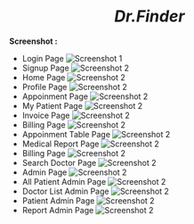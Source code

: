 <h1 align="center" style="font-style:italic;">Dr.Finder</h1>

**Screenshot :**

* Login Page
![Screenshot 1](./ss/1%20login.png)
* Signup Page
![Screenshot 2](./ss/3%20signup.png)
* Home Page
![Screenshot 2](./ss/5%20home.png)
* Profile Page
![Screenshot 2](./ss/7%20profile.png)
* Appoinment Page
![Screenshot 2](./ss/9%20appoinment.png)
* My Patient Page
![Screenshot 2](./ss/11%20my_patient.png)
* Invoice Page
![Screenshot 2](./ss/13%20invoice.png)
* Billing Page
![Screenshot 2](./ss/15%20bill.png)
* Appoinment Table Page
![Screenshot 2](./ss/17%20appoinment_table.png)
* Medical Report Page
![Screenshot 2](./ss/19%20medi_reports_table.png)
* Billing Page
![Screenshot 2](./ss/20%20billing_table.png)
* Search Doctor Page
![Screenshot 2](./ss/22%20search.png)
* Admin Page
![Screenshot 2](./ss/24%20admin.png)
* All Patient Admin Page
![Screenshot 2](./ss/26%20Screenshot%202022-04-04%20at%209.46.25%20AM.png)
* Doctor List Admin Page
![Screenshot 2](./ss/27%20Screenshot%202022-04-04%20at%209.46.31%20AM.png)
* Patient Admin Page
![Screenshot 2](./ss/28%20Screenshot%202022-04-04%20at%209.46.37%20AM.png)
* Report Admin Page
![Screenshot 2](./ss/29%20Screenshot%202022-04-04%20at%209.46.49%20AM.png)
